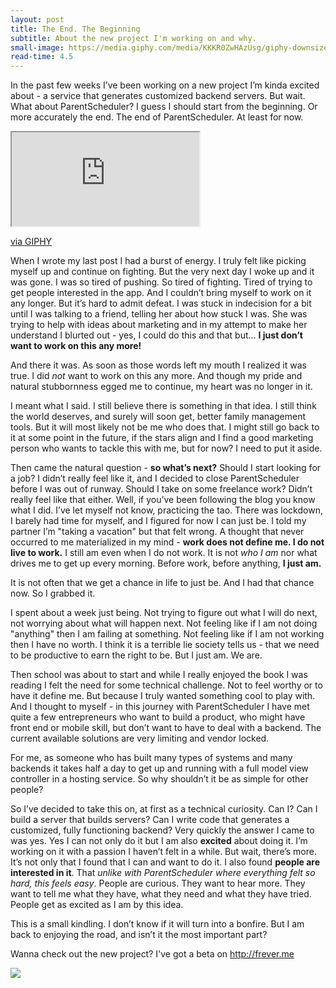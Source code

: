 ```yaml
---
layout: post
title: The End. The Beginning
subtitle: About the new project I'm working on and why.
small-image: https://media.giphy.com/media/KKKR0ZwHAzUsg/giphy-downsized.gif
read-time: 4.5
---
```


In the past few weeks I’ve been working on a new project I’m kinda excited about - a service that generates customized backend servers. But wait. What about ParentScheduler? I guess I should start from the beginning. Or more accurately the end. The end of ParentScheduler. At least for now.

<iframe src="https://giphy.com/embed/KKKR0ZwHAzUsg" class="post-image post-gif" allowFullScreen></iframe><p><a href="https://giphy.com/gifs/powerrangers-cat-90s-KKKR0ZwHAzUsg">via GIPHY</a></p>

When I wrote my last post I had a burst of energy. I truly felt like picking myself up and continue on fighting. But the very next day I woke up and it was gone. I was so tired of pushing. So tired of fighting. Tired of trying to get people interested in the app. And I couldn’t bring myself to work on it any longer. But it’s hard to admit defeat. I was stuck in indecision for a bit until I was talking to a friend, telling her about how stuck I was. She was trying to help with ideas about marketing and in my attempt to make her understand I blurted out - yes, I could do this and that but... **I just don’t want to work on this any more!**

And there it was. As soon as those words left my mouth I realized it was true. I did _not_ want to work on this any more. And though my pride and natural stubbornness egged me to continue, my heart was no longer in it.

I meant what I said. I still believe there is something in that idea. I still think the world deserves, and surely will soon get, better family management tools. But it will most likely not be me who does that. I might still go back to it at some point in the future, if the stars align and I find a good marketing person who wants to tackle this with me, but for now? I need to put it aside.

Then came the natural question - **so what’s next?** Should I start looking for a job? I didn’t really feel like it, and I decided to close ParentScheduler before I was out of runway. Should I take on some freelance work? Didn’t really feel like that either. Well, if you’ve been following the blog you know what I did. I’ve let myself not know, practicing the tao. There was lockdown, I barely had time for myself, and I figured for now I can just be. I told my partner I’m "taking a vacation" but that felt wrong. A thought that never occurred to me materialized in my mind - **work does not define me. I do not live to work.** I still am even when I do not work. It is not _who I am_ nor what drives me to get up every morning. Before work, before anything, **I just am.**

It is not often that we get a chance in life to just be. And I had that chance now. So I grabbed it.

I spent about a week just being. Not trying to figure out what I will do next, not worrying about what will happen next. Not feeling like if I am not doing "anything" then I am failing at something. Not feeling like if I am not working then I have no worth. I think it is a terrible lie society tells us - that we need to be productive to earn the right to be. But I just am. We are.

Then school was about to start and while I really enjoyed the book I was reading I felt the need for some technical challenge. Not to feel worthy or to have it define me. But because I truly wanted something cool to play with. And I thought to myself - in this journey with ParentScheduler I have met quite a few entrepreneurs who want to build a product, who might have front end or mobile skill, but don’t want to have to deal with a backend. The current available solutions are very limiting and vendor locked.

For me, as someone who has built many types of systems and many backends it takes half a day to get up and running with a full model view controller in a hosting service. So why shouldn’t it be as simple for other people?

So I’ve decided to take this on, at first as a technical curiosity. Can I? Can I build a server that builds servers? Can I write code that generates a customized, fully functioning backend? Very quickly the answer I came to was yes. Yes I can not only do it but I am also **excited** about doing it. I’m working on it with a passion I haven’t felt in a while. But wait, there’s more. It’s not only that I found that I can and want to do it. I also found **people are interested in it**. That _unlike with ParentScheduler where everything felt so hard, this feels easy_. People are curious. They want to hear more. They want to tell me what they have, what they need and what they have tried. People get as excited as I am by this idea.

This is a small kindling. I don’t know if it will turn into a bonfire. But I am back to enjoying the road, and isn’t it the most important part?

Wanna check out the new project? I've got a beta on <a href="http://frever.me" target="_blank">http://frever.me</a>

<span class="inline-post-image"><img src="{{ site.baseurl }}/assets/img/the_end_meme.jpg" class="post-image" /></span>
